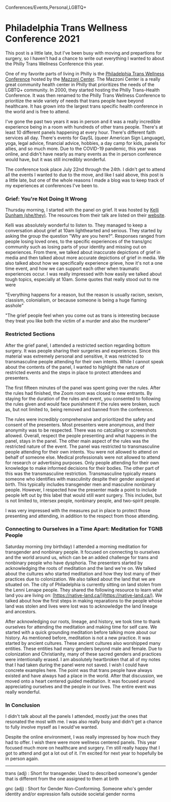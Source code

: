 Conferences/Events,Personal,LGBTQ+

# Philadelphia Trans Wellness Conference 2021

This post is a little late, but I've been busy with moving and prepartions for
surgery, so I haven't had a chance to write out everything I wanted to about the
Philly Trans Wellness Conference this year.

One of my favorite parts of living in Philly is the [Philadelphia Trans Wellness
Conference](https://web.cvent.com/event/8772d16d-b5b8-46c4-9430-13308c6ec075)
hosted by the [Mazzoni Center](https://www.mazzonicenter.org/). The Mazzoni
Center is a really great community health center in Philly that prioritizes the
needs of the LGBTQ+ community. In 2000, they started hosting the Philly
Trans-Health Conference. It was then renamed to the Philly Trans Wellness
Conference to prioritize the wide variety of needs that trans people have beyond
healthcare. It has grown into the largest trans specific health conference in
the world and is free to attend.

I've gone the past two years it was in person and it was a really incredible
experience being in a room with hundreds of other trans people. There's at least
10 different panels happening at every hour. There's different faith services
all day. There's events for GaySL (queer American Sign Language), yoga, legal
advice, financial advice, hobbies, a day camp for kids, panels for allies, and
so much more. Due to the COVID-19 pandemic, this year was online, and didn't
have nearly as many events as the in person conference would have, but it was
still incredibly wonderful.

The conference took place July 22nd through the 24th. I didn't get to attend all
the events I wanted to due to the move, and like I said above, this post is a
little late, but one of the whole reasons I made a blog was to keep track of my
experiences at conferences I've been to.

### Grief: You're Not Doing It Wrong

Thursday morning, I started with the panel on grief. It was hosted by [Kelli
Dunham (she/they)](https://www.kellidunham.com/). The resources from their talk
are listed on their [website](http://www.kellidunham.com/if-you-came-here-after-the-philly-trans-wellness-workshop-about-grief/).

Kelli was absolutely wonderful to listen to. They managed to keep a conversation
about grief at 10am lighthearted and serious. They started by asking the group
the question "Why are you here?". Responses ranged from people losing loved
ones, to the specific experiences of the trans/gnc community such as losing
parts of your identity and missing out on experiences. From there, we talked
about inaccurate depictions of grief in media and then talked about more
accurate depictions of grief in media. We also talked about how we specifically
experience grieve, how it's not a one time event, and how we can support each
other when traumatic experiences occur. I was really impressed with how easily
we talked about tough topics, especially at 10am. Some quotes that really stood
out to me were

"Everything happens for a reason, but the reason is usually racism, sexism,
classism, colonialism, or because someone is being a huge flaming asshole"

"The grief people feel when you come out as trans is interesting because they 
treat you like both the victim of a murder and also the murderer"

### Restricted Sections

After the grief panel, I attended a restricted section regarding bottom surgery.
It was people sharing their surgeries and experiences. Since this material was
extremely personal and sensitive, it was restricted to transmasculine people
attending for their own intents. While I cannot speak about the contents of the
panel, I wanted to highlight the nature of restricted events and the steps in
place to protect attendees and presenters.

The first fifteen minutes of the panel was spent going over the rules. After the
rules had finished, the Zoom room was closed to new entrants. By staying for the
duration of the rules and event, you consented to following the rules given and
would face punishment if the rules were broken, such as, but not limited to,
being removed and banned from the conference.

The rules were incredibly comprehensive and prioritized the safety and consent
of the presenters. Most presenters were anonymous, and their anonymity was to be
respected. There was no catcalling or screenshots allowed. Overall, respect the
people presenting and what happens in the panel, stays in the panel. The other
main aspect of the rules was the restricted nature of the event. The panel was
restricted to transmasculine people attending for their own intents. You were
not allowed to attend on behalf of someone else. Medical professionals were not
allowed to attend for research or advertising purposes. Only people attending
for their own knowledge to make informed decisions for their bodies. The other
part of this was the transmasculine restriction. Transmasculine typically means
someone who identifies with masculinity despite their gender assigned at birth.
This typically includes transgender men and masculine nonbinary people. However,
I respected how the presenter made a point to include people left out by this
label that would still want surgery. This includes, but is not limited to,
intersex people, nonbinary people, and two-spirit people.

I was very impressed with the measures put in place to protect those presenting
and attending, in addition to the respect from those attending.

### Connecting to Ourselves in a Time Apart: Meditation for TGNB People

Saturday morning (my birthday) I attended a morning meditation for transgender
and nonbinary people. It focused on connecting to ourselves and the world
around us, which can be an added challenge for trans and nonbinary people who
have dysphoria. The presenters started by acknowledging the roots of meditation
and the land we're on. We talked about the cultures who started meditation and
how they lost many of their practices due to colonization. We also talked about
the land that we are situated on. The city of Philadelphia is currently sitting
on land stolen from the Lenni Lenape people. They shared the following resource
to learn what land you are living on: [https://native-land.ca/](https://native-land.ca/).
We talked about how the first steps in making reparations to the people whose
land was stolen and lives were lost was to acknowledge the land lineage and
ancestors.

After acknowledging our roots, lineage, and history, we took time to thank
ourselves for attending the meditation and making time for self care. We
started with a quick grounding meditation before talking more about our history.
As mentioned before, meditation is not a new practice. It was started by ancient
cultures. These ancient cultures also worshipped many entities. These entities
had many genders beyond male and female. Due to colonization and Christianity,
many of these sacred genders and practices were intentionally erased. I am
absolutely heartbroken that all of my notes that I had taken during the panel
were not saved. I wish I could have concrete examples here. The point was that
trans people have always existed and have always had a place in the world. After
that discussion, we moved onto a heart centered guided meditation. It was
focused around appreciating ourselves and the people in our lives. The entire
event was really wonderful.


### In Conclusion

I didn't talk about all the panels I attended, mostly just the ones that
resonated the most with me. I was also really busy and didn't get a chance to
fully involve myself as I would've wanted.

Despite the online environment, I was really impressed by how much they had to
offer. I wish there were more wellness centered panels. This year focused much
more on healthcare and surgery. I'm still really happy that I got to attend and
got a lot out of it. I'm excited for next year to hopefully be in person again.

---

trans (adj) : Short for transgender. Used to described someone's gender that is
different from the one assigned to them at birth

gnc (adj) : Short for Gender Non-Conforming. Someone who's gender identity
and/or expression falls outside societal gender norms
